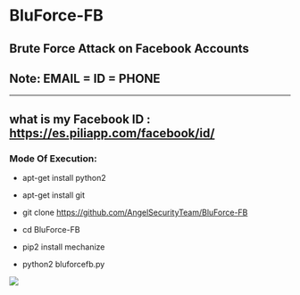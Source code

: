 # BluForce-FB

Brute Force Attack on Facebook Accounts
----------------------------
Note: EMAIL = ID = PHONE 
----------------------------
--------------------------------------------------------------
what is my Facebook ID :  https://es.piliapp.com/facebook/id/
--------------------------------------------------------------

<h3> Mode Of Execution: </h3>

* apt-get install python2

* apt-get install git

* git clone https://github.com/AngelSecurityTeam/BluForce-FB

* cd BluForce-FB

* pip2 install mechanize

* python2 bluforcefb.py

<img src="https://github.com/AngelSecurityTeam/BluForce-FB/blob/master/foto_blueforce-fb.png">
